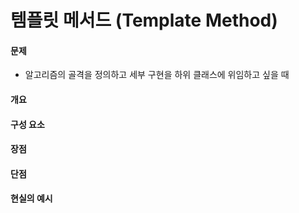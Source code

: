 # 템플릿 메서드 (Template Method)

#### 문제

- 알고리즘의 골격을 정의하고 세부 구현을 하위 클래스에 위임하고 싶을 때

#### 개요

#### 구성 요소

#### 장점

#### 단점

#### 현실의 예시
